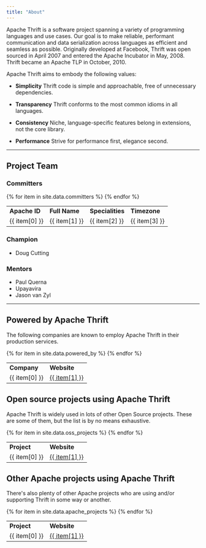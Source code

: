 ```yaml
---
title: "About"
---
```


Apache Thrift is a software project spanning a variety of programming languages and use cases. Our goal is to make reliable, performant communication and data serialization across languages as efficient and seamless as possible. Originally developed at Facebook, Thrift was open sourced in April 2007 and entered the Apache Incubator in May, 2008. Thrift became an Apache TLP in October, 2010.

Apache Thrift aims to embody the following values:

* **Simplicity**
  Thrift code is simple and approachable, free of unnecessary dependencies.

* **Transparency**
  Thrift conforms to the most common idioms in all languages.

* **Consistency**
  Niche, language-specific features belong in extensions, not the core library.

* **Performance**
  Strive for performance first, elegance second.

----

Project Team
------------

### Committers

<div class="committers">
  <table class="table table-bordered table-striped">
    <tbody>
    <tr>
      <td><b>Apache ID</b></td>
      <td><b>Full Name</b></td>
      <td><b>Specialities</b></td>
      <td><b>Timezone</b></td>
    </tr>
    {% for item in site.data.committers %}
    <tr class="">
      <td class="username">{{ item[0] }}</td>
      <td class="fullname">{{ item[1] }}</td>
      <td>{{ item[2] }}</td>
      <td align="right">{{ item[3] }}</td>
    </tr>
    {% endfor %}
    </tbody>
  </table>
</div>

### Champion
* Doug Cutting

### Mentors
* Paul Querna
* Upayavira
* Jason van Zyl

---

Powered by Apache Thrift
-----------------
The following companies are known to employ Apache Thrift in their production services.

<div class="committers">
    <table class="table table-bordered table-striped">
        <tbody>
        <tr>
            <td><b>Company</b></td>
            <td><b>Website</b></td>
        </tr>
        {% for item in site.data.powered_by %}
        <tr class="">
            <td class="company">{{ item[0] }}</td>
            <td class="website"><a href="{{ item[1] }}">{{ item[1] }}</a></td>
        </tr>
        {% endfor %}
        </tbody>
    </table>
</div>

Open source projects using Apache Thrift
-----------------
Apache Thrift is widely used in lots of other Open Source projects. These are some of them, but the list is by no means exhaustive.

<div class="committers">
    <table class="table table-bordered table-striped">
        <tbody>
        <tr>
            <td><b>Project</b></td>
            <td><b>Website</b></td>
        </tr>
        {% for item in site.data.oss_projects %}
        <tr class="">
            <td class="company">{{ item[0] }}</td>
            <td class="website"><a href="{{ item[1] }}">{{ item[1] }}</a></td>
        </tr>
        {% endfor %}
        </tbody>
    </table>
</div>

Other Apache projects using Apache Thrift
-----------------
There's also plenty of other Apache projects who are using and/or supporting Thrift in some way or another.

<div class="committers">
    <table class="table table-bordered table-striped">
        <tbody>
        <tr>
            <td><b>Project</b></td>
            <td><b>Website</b></td>
        </tr>
        {% for item in site.data.apache_projects %}
        <tr class="">
            <td class="company">{{ item[0] }}</td>
            <td class="website"><a href="{{ item[1] }}">{{ item[1] }}</a></td>
        </tr>
        {% endfor %}
        </tbody>
    </table>
</div>

